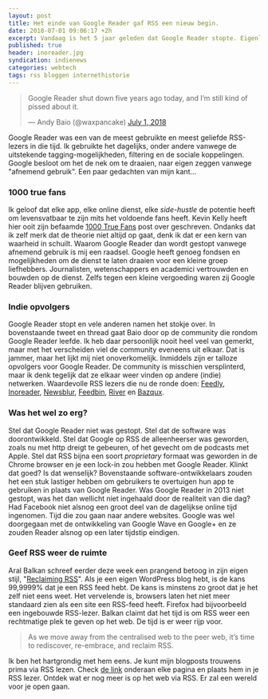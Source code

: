 ```yaml
---
layout: post
title: Het einde van Google Reader gaf RSS een nieuw begin.
date: 2018-07-01 09:06:17 +2h
excerpt: Vandaag is het 5 jaar geleden dat Google Reader stopte. Eigenlijk was dat niet zo erg.
published: true
header: inoreader.jpg
syndication: indienews
categories: webtech
tags: rss bloggen internethistorie
---
```

<blockquote class="twitter-tweet" data-lang="en"><p lang="en" dir="ltr">Google Reader shut down five years ago today, and I’m still kind of pissed about it.</p>&mdash; Andy Baio (@waxpancake) <a href="https://twitter.com/waxpancake/status/1013481242413551617?ref_src=twsrc%5Etfw">July 1, 2018</a></blockquote>
<script async src="https://platform.twitter.com/widgets.js" charset="utf-8"></script>

Google Reader was een van de meest gebruikte en meest geliefde RSS-lezers in die tijd. Ik gebruikte het dagelijks, onder andere vanwege de uitstekende tagging-mogelijkheden, filtering en de sociale koppelingen. Google besloot om het de nek om te draaien, naar eigen zeggen vanwege "afnemend gebruik". Een paar gedachten van mijn kant...

### 1000 true fans
Ik geloof dat elke app, elke online dienst, elke _side-hustle_ de potentie heeft om levensvatbaar te zijn mits het voldoende fans heeft. Kevin Kelly heeft hier ooit zijn befaamde [1000 True Fans](http://kk.org/thetechnium/1000-true-fans/) post over geschreven. Ondanks dat ik zelf merk dat de theorie niet altijd op gaat, denk ik dat er een kern van waarheid in schuilt. Waarom Google Reader dan wordt gestopt vanwege afnemend gebruik is mij een raadsel. Google heeft genoeg fondsen en mogelijkheden om de dienst te laten draaien voor een kleine groep liefhebbers. Journalisten, wetenschappers en academici vertrouwden en bouwden op de dienst. Zelfs tegen een kleine vergoeding waren zij Google Reader blijven gebruiken. 

### Indie opvolgers
Google Reader stopt en vele anderen namen het stokje over. In bovenstaande tweet en thread gaat Baio door op de community die rondom Google Reader leefde. Ik heb daar persoonlijk nooit heel veel van gemerkt, maar met het verscheiden viel de community eveneens uit elkaar. Dat is jammer, maar het lijkt mij niet onoverkomelijk. Inmiddels zijn er talloze opvolgers voor Google Reader. De community is misschien versplinterd, maar ik denk tegelijk dat ze elkaar weer vinden op andere (indie) netwerken. Waardevolle RSS lezers die nu de ronde doen: [Feedly](https://feedly.com), [Inoreader](https://www.inoreader.com/), [Newsblur](https://www.newsblur.com/), [Feedbin](https://feedbin.com/), [River](https://github.com/scripting/river5) en [Bazqux](https://bazqux.com/).

### Was het wel zo erg?
Stel dat Google Reader niet was gestopt. Stel dat de software was doorontwikkeld. Stel dat Google op RSS de alleenheerser was geworden, zoals nu met http dreigt te gebeuren, of het gevecht om de podcasts met Apple. Stel dat RSS bijna een soort _proprietary_ formaat was geworden in de Chrome browser en je een lock-in zou hebben met Google Reader. Klinkt dat goed? Is dat wenselijk? Bovenstaande software-ontwikkelaars zouden het een stuk lastiger hebben om gebruikers te overtuigen hun app te gebruiken in plaats van Google Reader. 
Was Google Reader in 2013 niet gestopt, was het dan wellicht niet ingehaald door de realiteit van die dag? Had Facebook niet alsnog een groot deel van de dagelijkse online tijd ingenomen. Tijd die zou gaan naar andere websites. Google was wel doorgegaan met de ontwikkeling van Google Wave en Google+ en ze zouden Reader alsnog op een later tijdstip eindigen. 

### Geef RSS weer de ruimte
Aral Balkan schreef eerder deze week een prangend betoog in zijn eigen stijl, "[Reclaiming RSS](https://ar.al/2018/06/29/reclaiming-rss/)". Als je een eigen WordPress blog hebt, is de kans 99,9999% dat je een RSS feed hebt. De kans is minstens zo groot dat je het zelf niet eens weet. Het vervelende is, browsers laten het niet meer standaard zien als een site een RSS-feed heeft. Firefox had bijvoorbeeld een ingebouwde RSS-lezer. Balkan claimt dat het tijd is om RSS weer een rechtmatige plek te geven op het web. De tijd is er weer rijp voor. 
> As we move away from the centralised web to the peer web, it’s time to rediscover, re-embrace, and reclaim RSS.

Ik ben het hartgrondig met hem eens. Je kunt mijn blogposts trouwens prima via RSS lezen. Check [de link](/feed.xml) onderaan elke pagina en plaats hem in je RSS lezer. Ontdek wat er nog meer is op het web via RSS. Er zal een wereld voor je open gaan. 
